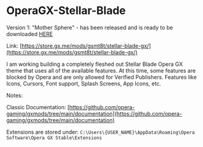 # OperaGX-Stellar-Blade
Version 1: "Mother Sphere" - has been released and is ready to be downloaded [HERE](https://store.gx.me/mods/gsmt8t/stellar-blade-gx/)

Link: [https://store.gx.me/mods/gsmt8t/stellar-blade-gx/](https://store.gx.me/mods/gsmt8t/stellar-blade-gx/)

I am working building a completely fleshed out Stellar Blade Opera GX theme that uses all of the available features. At this time, some features are blocked by Opera and are only allowed for Verified Publishers. Features like Icons, Cursors, Font support, Splash Screens, App Icons, etc.

Notes:

Classic Documentation: [https://github.com/opera-gaming/gxmods/tree/main/documentation](https://github.com/opera-gaming/gxmods/tree/main/documentation)

Extensions are stored under: `C:\Users\{USER_NAME}\AppData\Roaming\Opera Software\Opera GX Stable\Extensions`